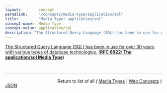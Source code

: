 ```yaml
---
layout:        concept
permalink:     "/concepts/media-type/application/sql"
title:         "Media Type: application/sql"
concept-name:  Media Type
concept-value: application/sql
description: "The Structured Query Language (SQL) has been in use for over 30 years with various types of database technologies."
---
```


[The Structured Query Language (SQL) has been in use for over 30 years with various types of database technologies.](https://datatracker.ietf.org/doc/html/rfc6922#section-3 "Read documentation for Media Type &#34;application/sql&#34;") (**[RFC 6922: The application/sql Media Type](/specs/IETF/RFC/6922 "This document registers the application/sql media type to be used for the Structured Query Language (SQL).")**)

<br/>
<hr/>

<p style="float : left"><a href="./application/sql.json" title="JSON representing this particular Web Concept value">JSON</a></p>
<p style="text-align: right">Return to list of all ( <a href="../media-type/">Media Types</a> | <a href="../">Web Concepts</a> )</p>
